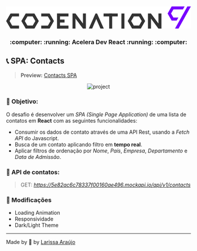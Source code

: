 <p align="center">
  <img alt="aceleradevreact" src="./.github/codenation.svg" width="700px"/>
</p>

<h3 align="center">
:computer: :running:  Acelera Dev React  :running: :computer:
</h3>

## :telephone_receiver: SPA: Contacts
> **Preview:** 
> [Contacts SPA](https://challenge-contacts.netlify.app/)

<p align="center">
  <img alt="project" src="./.github/challenge-modulo-05.gif" />
</p>

### :triangular_flag_on_post: Objetivo:
O desafio é desenvolver um *SPA (Single Page Application)* de uma lista de contatos em **React** com as seguintes funcionalidades:

-  Consumir os dados de contato através de uma API Rest, usando a *Fetch API* do Javascript.
-  Busca de um contato aplicando filtro em **tempo real**.
-  Aplicar filtros de ordenação por *Nome*, *País*, *Empresa*, *Departamento* e *Data de Admissão*.

### :round_pushpin: API de contatos:

> GET: *https://5e82ac6c78337f00160ae496.mockapi.io/api/v1/contacts*

### :pushpin: Modificações
- Loading Animation
- Responsividade
- Dark/Light Theme
---

Made by :blue_heart: by [Larissa Araújo](https://github.com/arauj0)